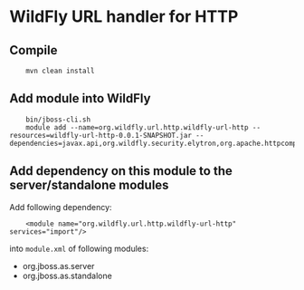 WildFly URL handler for HTTP
============================

Compile
-------

        mvn clean install

Add module into WildFly
-----------------------

        bin/jboss-cli.sh
        module add --name=org.wildfly.url.http.wildfly-url-http --resources=wildfly-url-http-0.0.1-SNAPSHOT.jar --dependencies=javax.api,org.wildfly.security.elytron,org.apache.httpcomponents

Add dependency on this module to the server/standalone modules
--------------------------------------------------------------

Add following dependency:

        <module name="org.wildfly.url.http.wildfly-url-http" services="import"/>

into `module.xml` of following modules:

* org.jboss.as.server
* org.jboss.as.standalone

